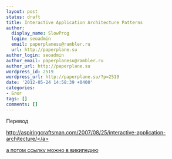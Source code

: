 ```yaml
---
layout: post
status: draft
title: Interactive Application Architecture Patterns
author:
  display_name: SlowProg
  login: seoadmin
  email: paperplanesu@rambler.ru
  url: http://paperplane.su
author_login: seoadmin
author_email: paperplanesu@rambler.ru
author_url: http://paperplane.su
wordpress_id: 2519
wordpress_url: http://paperplane.su/?p=2519
date: '2012-05-24 14:58:39 +0400'
categories:
- Блог
tags: []
comments: []
---
```

<p>Перевод</p>
<p><a href="http:&#47;&#47;aspiringcraftsman.com&#47;2007&#47;08&#47;25&#47;interactive-application-architecture&#47;">http:&#47;&#47;aspiringcraftsman.com&#47;2007&#47;08&#47;25&#47;interactive-application-architecture&#47;<&#47;a></p>
<p>а потом ссылку можно в википедию</p>
